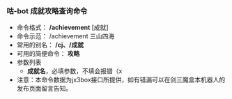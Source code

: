 ### 咕-bot 成就攻略查询命令
- 命令格式： **/achievement** [成就]
- 命令示范： /achievement 三山四海
- 常用的别名： **/cj、/成就**
- 可用的简便命令： **攻略**
- 参数列表
    - **成就名**，必填参数，不填会报错（x
- 注意：本命令数据为jx3box接口所提供，如有错漏可以在剑三魔盒本机器人的发布页面留言告知。